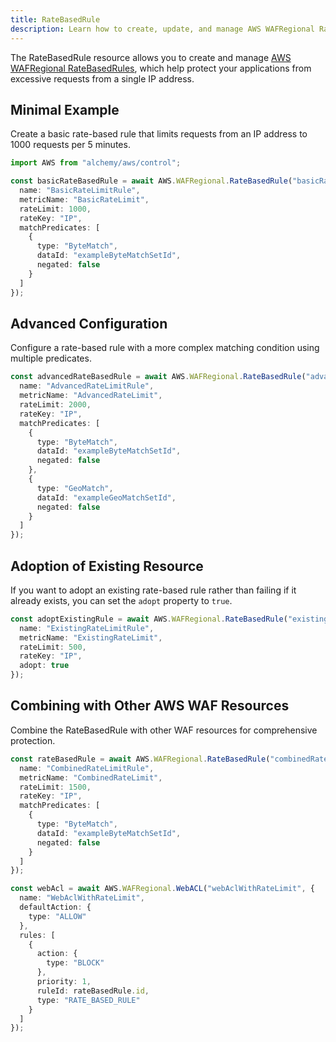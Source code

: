 ```yaml
---
title: RateBasedRule
description: Learn how to create, update, and manage AWS WAFRegional RateBasedRules using Alchemy Cloud Control.
---
```



The RateBasedRule resource allows you to create and manage [AWS WAFRegional RateBasedRules](https://docs.aws.amazon.com/wafregional/latest/userguide/), which help protect your applications from excessive requests from a single IP address.

## Minimal Example

Create a basic rate-based rule that limits requests from an IP address to 1000 requests per 5 minutes.

```ts
import AWS from "alchemy/aws/control";

const basicRateBasedRule = await AWS.WAFRegional.RateBasedRule("basicRateLimitRule", {
  name: "BasicRateLimitRule",
  metricName: "BasicRateLimit",
  rateLimit: 1000,
  rateKey: "IP",
  matchPredicates: [
    {
      type: "ByteMatch",
      dataId: "exampleByteMatchSetId",
      negated: false
    }
  ]
});
```

## Advanced Configuration

Configure a rate-based rule with a more complex matching condition using multiple predicates.

```ts
const advancedRateBasedRule = await AWS.WAFRegional.RateBasedRule("advancedRateLimitRule", {
  name: "AdvancedRateLimitRule",
  metricName: "AdvancedRateLimit",
  rateLimit: 2000,
  rateKey: "IP",
  matchPredicates: [
    {
      type: "ByteMatch",
      dataId: "exampleByteMatchSetId",
      negated: false
    },
    {
      type: "GeoMatch",
      dataId: "exampleGeoMatchSetId",
      negated: false
    }
  ]
});
```

## Adoption of Existing Resource

If you want to adopt an existing rate-based rule rather than failing if it already exists, you can set the `adopt` property to `true`.

```ts
const adoptExistingRule = await AWS.WAFRegional.RateBasedRule("existingRateLimitRule", {
  name: "ExistingRateLimitRule",
  metricName: "ExistingRateLimit",
  rateLimit: 500,
  rateKey: "IP",
  adopt: true
});
```

## Combining with Other AWS WAF Resources

Combine the RateBasedRule with other WAF resources for comprehensive protection.

```ts
const rateBasedRule = await AWS.WAFRegional.RateBasedRule("combinedRateLimitRule", {
  name: "CombinedRateLimitRule",
  metricName: "CombinedRateLimit",
  rateLimit: 1500,
  rateKey: "IP",
  matchPredicates: [
    {
      type: "ByteMatch",
      dataId: "exampleByteMatchSetId",
      negated: false
    }
  ]
});

const webAcl = await AWS.WAFRegional.WebACL("webAclWithRateLimit", {
  name: "WebAclWithRateLimit",
  defaultAction: {
    type: "ALLOW"
  },
  rules: [
    {
      action: {
        type: "BLOCK"
      },
      priority: 1,
      ruleId: rateBasedRule.id,
      type: "RATE_BASED_RULE"
    }
  ]
});
```
